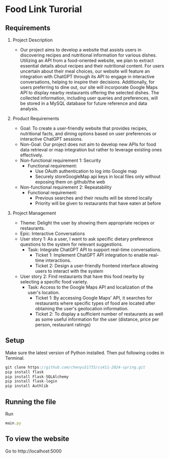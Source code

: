 # Food Link Turorial
##  Requirements

1.    Project Description
        -    Our project aims to develop a website that assists users in discovering recipes and
nutritional information for various dishes. Utilizing an API from a food-oriented website,
we plan to extract essential details about recipes and their nutritional content. For users
uncertain about their meal choices, our website will feature an integration with ChatGPT
through its API to engage in interactive conversations, helping to inspire their decisions.
Additionally, for users preferring to dine out, our site will incorporate Google Maps API to
display nearby restaurants offering the selected dishes. The collected information,
including user queries and preferences, will be stored in a MySQL database for future
reference and data analysis.

2.    Product Requirements
        -  Goal: To create a user-friendly website that provides recipes, nutritional facts, and dining
        options based on user preferences or interactive ChatGPT sessions.
        -  Non-Goal: Our project does not aim to develop new APIs for food data retrieval or map integration
          but rather to leverage existing ones effectively.
        -  Non-functional requirement 1:  Security
            -  Functional requirement:
                -  Use OAuth authentication to log into Google map
                -  Securely storeGoogleMap api keys in local files only without exposing them on github/the web
        -  Non-functional requirement 2: Repeatability
            -  Functional requirement:
                -  Previous searches and their results will be stored locally
                -  Priority will be given to restaurants that have eaten at before

3.    Project Management
        -  Theme:  Delight the user by showing them appropriate recipes or restaurants.
        -  Epic:   Interactive Conversations
        -  User story 1:  As a user, I want to ask specific dietary preference questions to the system for relevant
suggestions.
            -  Task:  Integrate ChatGPT API to support real-time conversations.
                -  Ticket 1:  Implement ChatGPT API integration to enable real-time interactions.
                -  Ticket 2:  Design a user-friendly frontend interface allowing users to interact with the system
        -  User story 2:  Find restaurants that have this food nearby by selecting a specific food variety.
            -  Task:  Access to the Google Maps API and localization of the user's location.
                -  Ticket 1:  By accessing Google Maps' API, it searches for restaurants where specific types of food are located
after obtaining the user's geolocation information.
                -  Ticket 2:  To display a sufficient number of restaurants as well as some useful information for the user
(distance, price per person, restaurant ratings)

## Setup
Make sure the latest version of Python installed.
Then put following codes in Terminal.
```js
git clone https://github.com/chenyu51735/cs411-2024-spring.git
pip install flask
pip install Flask-SQLAlchemy
pip install flask-login
pip install Authlib
```
## Running the file
Run 
```js
main.py
```
## To view the website
Go to http://localhost:5000
